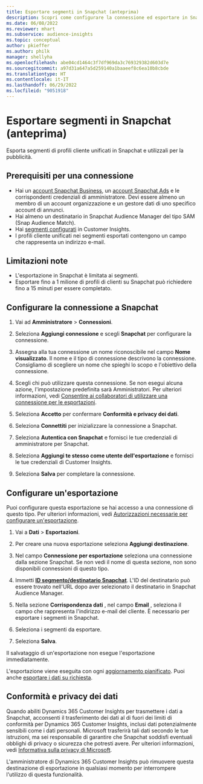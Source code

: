 ```yaml
---
title: Esportare segmenti in Snapchat (anteprima)
description: Scopri come configurare la connessione ed esportare in Snapchat.
ms.date: 06/08/2022
ms.reviewer: mhart
ms.subservice: audience-insights
ms.topic: conceptual
author: pkieffer
ms.author: philk
manager: shellyha
ms.openlocfilehash: abe04cd1464c3f7df969da3c769329382d603d7e
ms.sourcegitcommit: a97d31a647a5d259140a1baaeef8c6ea10b8cbde
ms.translationtype: HT
ms.contentlocale: it-IT
ms.lasthandoff: 06/29/2022
ms.locfileid: "9051918"
---
```

# <a name="export-segments-to-snapchat-preview"></a>Esportare segmenti in Snapchat (anteprima)

Esporta segmenti di profili cliente unificati in Snapchat e utilizzali per la pubblicità. 

## <a name="prerequisites-for-a-connection"></a>Prerequisiti per una connessione

-   Hai un [account Snapchat Business](https://business.snapchat.com/), un [account Snapchat Ads](https://ads.snapchat.com/) e le corrispondenti credenziali di amministratore. Devi essere almeno un membro di un account organizzazione e un gestore dati di uno specifico account di annunci. 
-   Hai almeno un destinatario in Snapchat Audience Manager del tipo SAM (Snap Audience Match). 
-   Hai [segmenti configurati](segments.md) in Customer Insights.
-   I profili cliente unificati nei segmenti esportati contengono un campo che rappresenta un indirizzo e-mail.

## <a name="known-limitations"></a>Limitazioni note

- L'esportazione in Snapchat è limitata ai segmenti.
- Esportare fino a 1 milione di profili di clienti su Snapchat può richiedere fino a 15 minuti per essere completato. 

## <a name="set-up-connection-to-snapchat"></a>Configurare la connessione a Snapchat

1. Vai ad **Amministratore** > **Connessioni**.

1. Seleziona **Aggiungi connessione** e scegli **Snapchat** per configurare la connessione.

1. Assegna alla tua connessione un nome riconoscibile nel campo **Nome visualizzato**. Il nome e il tipo di connessione descrivono la connessione. Consigliamo di scegliere un nome che spieghi lo scopo e l'obiettivo della connessione.

1. Scegli chi può utilizzare questa connessione. Se non esegui alcuna azione, l'impostazione predefinita sarà Amministratori. Per ulteriori informazioni, vedi [Consentire ai collaboratori di utilizzare una connessione per le esportazioni](connections.md#allow-contributors-to-use-a-connection-for-exports).

1. Seleziona **Accetto** per confermare **Conformità e privacy dei dati**.

1. Seleziona **Connettiti** per inizializzare la connessione a Snapchat.

1. Seleziona **Autentica con Snapchat** e fornisci le tue credenziali di amministratore per Snapchat. 

1. Seleziona **Aggiungi te stesso come utente dell'esportazione** e fornisci le tue credenziali di Customer Insights.

1. Seleziona **Salva** per completare la connessione.

## <a name="configure-an-export"></a>Configurare un'esportazione

Puoi configurare questa esportazione se hai accesso a una connessione di questo tipo. Per ulteriori informazioni, vedi [Autorizzazioni necessarie per configurare un'esportazione](export-destinations.md#set-up-a-new-export).

1. Vai a **Dati** > **Esportazioni**.

1. Per creare una nuova esportazione seleziona **Aggiungi destinazione**.

1. Nel campo **Connessione per esportazione** seleziona una connessione dalla sezione Snapchat. Se non vedi il nome di questa sezione, non sono disponibili connessioni di questo tipo.

1. Immetti [**ID segmento/destinatario Snapchat**](https://businesshelp.snapchat.com/s/article/custom-audiences). L'ID del destinatario può essere trovato nell'URL dopo aver selezionato il destinatario in Snapchat Audience Manager. 

1. Nella sezione **Corrispondenza dati** , nel campo **Email** , seleziona il campo che rappresenta l'indirizzo e-mail del cliente. È necessario per esportare i segmenti in Snapchat.

1. Seleziona i segmenti da esportare. 

1. Seleziona **Salva**.

Il salvataggio di un'esportazione non esegue l'esportazione immediatamente.

L'esportazione viene eseguita con ogni [aggiornamento pianificato](system.md#schedule-tab). Puoi anche [esportare i dati su richiesta](export-destinations.md#run-exports-on-demand). 


## <a name="data-privacy-and-compliance"></a>Conformità e privacy dei dati

Quando abiliti Dynamics 365 Customer Insights per trasmettere i dati a Snapchat, acconsenti il trasferimento dei dati al di fuori dei limiti di conformità per Dynamics 365 Customer Insights, inclusi dati potenzialmente sensibili come i dati personali. Microsoft trasferirà tali dati secondo le tue istruzioni, ma sei responsabile di garantire che Snapchat soddisfi eventuali obblighi di privacy o sicurezza che potresti avere. Per ulteriori informazioni, vedi [Informativa sulla privacy di Microsoft](https://go.microsoft.com/fwlink/?linkid=396732).

L'amministratore di Dynamics 365 Customer Insights può rimuovere questa destinazione di esportazione in qualsiasi momento per interrompere l'utilizzo di questa funzionalità.
